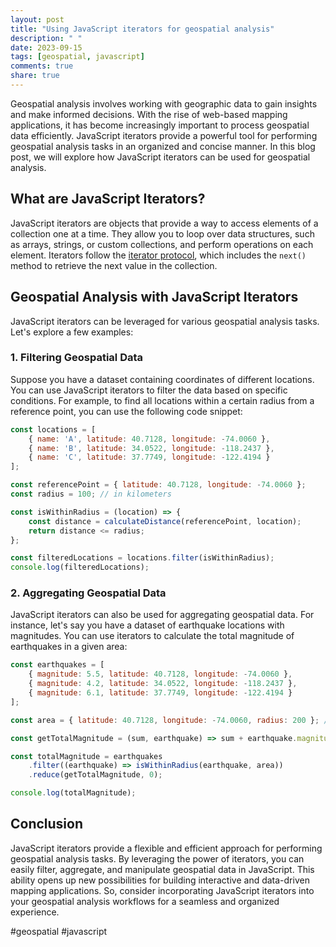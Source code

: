 ```yaml
---
layout: post
title: "Using JavaScript iterators for geospatial analysis"
description: " "
date: 2023-09-15
tags: [geospatial, javascript]
comments: true
share: true
---
```


Geospatial analysis involves working with geographic data to gain insights and make informed decisions. With the rise of web-based mapping applications, it has become increasingly important to process geospatial data efficiently. JavaScript iterators provide a powerful tool for performing geospatial analysis tasks in an organized and concise manner. In this blog post, we will explore how JavaScript iterators can be used for geospatial analysis.

## What are JavaScript Iterators?

JavaScript iterators are objects that provide a way to access elements of a collection one at a time. They allow you to loop over data structures, such as arrays, strings, or custom collections, and perform operations on each element. Iterators follow the [iterator protocol](https://developer.mozilla.org/en-US/docs/Web/JavaScript/Reference/Iteration_protocols), which includes the `next()` method to retrieve the next value in the collection.

## Geospatial Analysis with JavaScript Iterators

JavaScript iterators can be leveraged for various geospatial analysis tasks. Let's explore a few examples:

### 1. Filtering Geospatial Data

Suppose you have a dataset containing coordinates of different locations. You can use JavaScript iterators to filter the data based on specific conditions. For example, to find all locations within a certain radius from a reference point, you can use the following code snippet:

```javascript
const locations = [
    { name: 'A', latitude: 40.7128, longitude: -74.0060 },
    { name: 'B', latitude: 34.0522, longitude: -118.2437 },
    { name: 'C', latitude: 37.7749, longitude: -122.4194 }
];

const referencePoint = { latitude: 40.7128, longitude: -74.0060 };
const radius = 100; // in kilometers

const isWithinRadius = (location) => {
    const distance = calculateDistance(referencePoint, location);
    return distance <= radius;
};

const filteredLocations = locations.filter(isWithinRadius);
console.log(filteredLocations);
```

### 2. Aggregating Geospatial Data

JavaScript iterators can also be used for aggregating geospatial data. For instance, let's say you have a dataset of earthquake locations with magnitudes. You can use iterators to calculate the total magnitude of earthquakes in a given area:

```javascript
const earthquakes = [
    { magnitude: 5.5, latitude: 40.7128, longitude: -74.0060 },
    { magnitude: 4.2, latitude: 34.0522, longitude: -118.2437 },
    { magnitude: 6.1, latitude: 37.7749, longitude: -122.4194 }
];

const area = { latitude: 40.7128, longitude: -74.0060, radius: 200 }; // in kilometers

const getTotalMagnitude = (sum, earthquake) => sum + earthquake.magnitude;

const totalMagnitude = earthquakes
    .filter((earthquake) => isWithinRadius(earthquake, area))
    .reduce(getTotalMagnitude, 0);

console.log(totalMagnitude);
```

## Conclusion

JavaScript iterators provide a flexible and efficient approach for performing geospatial analysis tasks. By leveraging the power of iterators, you can easily filter, aggregate, and manipulate geospatial data in JavaScript. This ability opens up new possibilities for building interactive and data-driven mapping applications. So, consider incorporating JavaScript iterators into your geospatial analysis workflows for a seamless and organized experience.

#geospatial #javascript